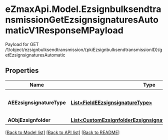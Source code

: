 # eZmaxApi.Model.EzsignbulksendtransmissionGetEzsignsignaturesAutomaticV1ResponseMPayload
Payload for GET /1/object/ezsignbulksendtransmission/{pkiEzsignbulksendtransmissionID}/getEzsignsignaturesAutomatic

## Properties

Name | Type | Description | Notes
------------ | ------------- | ------------- | -------------
**AEEzsignsignatureType** | [**List&lt;FieldEEzsignsignatureType&gt;**](FieldEEzsignsignatureType.md) | All eEzsignsignatureType contained in the response | 
**AObjEzsignfolder** | [**List&lt;CustomEzsignfolderEzsignsignaturesAutomaticResponse&gt;**](CustomEzsignfolderEzsignsignaturesAutomaticResponse.md) |  | 

[[Back to Model list]](../README.md#documentation-for-models) [[Back to API list]](../README.md#documentation-for-api-endpoints) [[Back to README]](../README.md)

